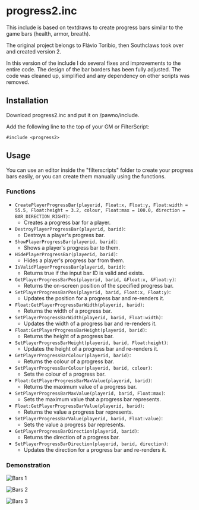 # progress2.inc

This include is based on textdraws to create progress bars similar to the game bars (health, armor, breath).

The original project belongs to Flávio Toribio, then Southclaws took over and created version 2.

In this version of the include I do several fixes and improvements to the entire code.
The design of the bar borders has been fully adjusted.
The code was cleaned up, simplified and any dependency on other scripts was removed.

## Installation

Download progress2.inc and put it on /pawno/include.

Add the following line to the top of your GM or FilterScript:

```pawn
#include <progress2>
```

## Usage

You can use an editor inside the "filterscripts" folder to create your progress bars easily, or you can create them manually using the functions.

### Functions

* `CreatePlayerProgressBar(playerid, Float:x, Float:y, Float:width = 55.5, Float:height = 3.2, colour, Float:max = 100.0, direction = BAR_DIRECTION_RIGHT)`:
  * Creates a progress bar for a player.
* `DestroyPlayerProgressBar(playerid, barid)`:
  * Destroys a player's progress bar.
* `ShowPlayerProgressBar(playerid, barid)`:
  * Shows a player's progress bar to them.
* `HidePlayerProgressBar(playerid, barid)`:
  * Hides a player's progress bar from them.
* `IsValidPlayerProgressBar(playerid, barid)`:
  * Returns true if the input bar ID is valid and exists.
* `GetPlayerProgressBarPos(playerid, barid, &Float:x, &Float:y)`:
  * Returns the on-screen position of the specified progress bar.
* `SetPlayerProgressBarPos(playerid, barid, Float:x, Float:y)`:
  * Updates the position for a progress bar and re-renders it.
* `Float:GetPlayerProgressBarWidth(playerid, barid)`:
  * Returns the width of a progress bar.
* `SetPlayerProgressBarWidth(playerid, barid, Float:width)`:
  * Updates the width of a progress bar and re-renders it.
* `Float:GetPlayerProgressBarHeight(playerid, barid)`:
  * Returns the height of a progress bar.
* `SetPlayerProgressBarHeight(playerid, barid, Float:height)`:
  * Updates the height of a progress bar and re-renders it.
* `GetPlayerProgressBarColour(playerid, barid)`:
  * Returns the colour of a progress bar.
* `SetPlayerProgressBarColour(playerid, barid, colour)`:
  * Sets the colour of a progress bar.
* `Float:GetPlayerProgressBarMaxValue(playerid, barid)`:
  * Returns the maximum value of a progress bar.
* `SetPlayerProgressBarMaxValue(playerid, barid, Float:max)`:
  * Sets the maximum value that a progress bar represents.
* `Float:GetPlayerProgressBarValue(playerid, barid)`:
  * Returns the value a progress bar represents.
* `SetPlayerProgressBarValue(playerid, barid, Float:value)`:
  * Sets the value a progress bar represents.
* `GetPlayerProgressBarDirection(playerid, barid)`:
  * Returns the direction of a progress bar.
* `SetPlayerProgressBarDirection(playerid, barid, direction)`:
  * Updates the direction for a progress bar and re-renders it.

### Demonstration
![Bars 1](bars-horizontal.gif)

![Bars 2](bars-vertical.gif)

![Bars 3](bars-all.gif)

